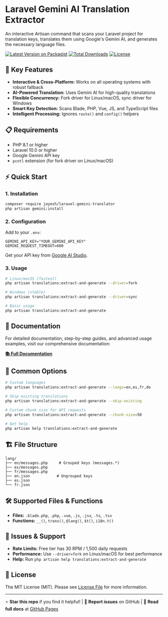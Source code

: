 # Laravel Gemini AI Translation Extractor

An interactive Artisan command that scans your Laravel project for translation keys, translates them using Google's Gemini AI, and generates the necessary language files.

[![Latest Version on Packagist](https://img.shields.io/packagist/v/jayesh/laravel-gemini-translator.svg?style=flat-square)](https://packagist.org/packages/jayesh/laravel-gemini-translator)
[![Total Downloads](https://img.shields.io/packagist/dt/jayesh/laravel-gemini-translator.svg?style=flat-square)](https://packagist.org/packages/jayesh/laravel-gemini-translator)
[![License](https://img.shields.io/packagist/l/jayesh/laravel-gemini-translator.svg?style=flat-square)](https://packagist.org/packages/jayesh/laravel-gemini-translator)

## 🚀 Key Features

- **Interactive & Cross-Platform:** Works on all operating systems with robust fallback
- **AI-Powered Translation:** Uses Gemini AI for high-quality translations
- **Flexible Concurrency:** Fork driver for Linux/macOS, sync driver for Windows
- **Smart Key Detection:** Scans Blade, PHP, Vue, JS, and TypeScript files
- **Intelligent Processing:** Ignores `route()` and `config()` helpers

## 📋 Requirements

- PHP 8.1 or higher
- Laravel 10.0 or higher
- Google Gemini API key
- `pcntl` extension (for fork driver on Linux/macOS)

## ⚡ Quick Start

### 1. Installation

```bash
composer require jayesh/laravel-gemini-translator
php artisan gemini:install
```

### 2. Configuration

Add to your `.env`:

```env
GEMINI_API_KEY="YOUR_GEMINI_API_KEY"
GEMINI_REQUEST_TIMEOUT=600
```

Get your API key from [Google AI Studio](https://makersuite.google.com/app/apikey).

### 3. Usage

```bash
# Linux/macOS (fastest)
php artisan translations:extract-and-generate --driver=fork

# Windows (stable)
php artisan translations:extract-and-generate --driver=sync

# Basic usage
php artisan translations:extract-and-generate
```

## 📖 Documentation

For detailed documentation, step-by-step guides, and advanced usage examples, visit our comprehensive documentation:

**[📚 Full Documentation](https://your-username.github.io/laravel-gemini-translator/)**

## 🔧 Common Options

```bash
# Custom languages
php artisan translations:extract-and-generate --langs=en,es,fr,de

# Skip existing translations
php artisan translations:extract-and-generate --skip-existing

# Custom chunk size for API requests
php artisan translations:extract-and-generate --chunk-size=50

# Get help
php artisan help translations:extract-and-generate
```

## 🏗️ File Structure

```
lang/
├── en/messages.php     # Grouped keys (messages.*)
├── es/messages.php
├── fr/messages.php
├── en.json            # Ungrouped keys
├── es.json
└── fr.json
```

## 🛠️ Supported Files & Functions

- **Files:** `.blade.php`, `.php`, `.vue`, `.js`, `.jsx`, `.ts`, `.tsx`
- **Functions:** `__()`, `trans()`, `@lang()`, `$t()`, `i18n.t()`

## 🐛 Issues & Support

- **Rate Limits:** Free tier has 30 RPM / 1,500 daily requests
- **Performance:** Use `--driver=fork` on Linux/macOS for best performance
- **Help:** Run `php artisan help translations:extract-and-generate`

## 📜 License

The MIT License (MIT). Please see [License File](LICENSE.md) for more information.

---

⭐ **Star this repo** if you find it helpful! | 🐛 **Report issues** on GitHub | 📖 **Read full docs** at [GitHub Pages](https://jayeshmepani.github.io/laravel-gemini-translator/)